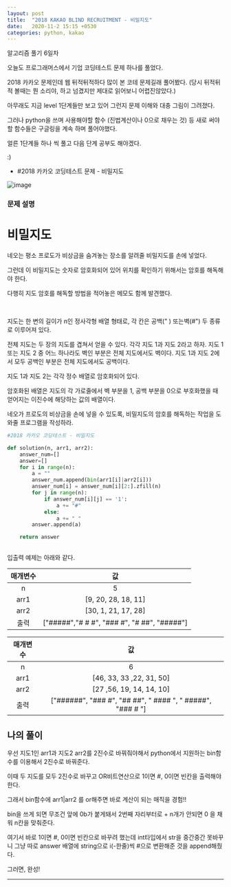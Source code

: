 ```yaml
---
layout: post
title:  "2018 KAKAO BLIND RECRUITMENT - 비밀지도"
date:   2020-11-2 15:15 +0530
categories: python, kakao
---
```


알고리즘 풀기 6일차

오늘도 프로그래머스에서 기업 코딩테스트 문제 하나를 풀었다. 

2018 카카오 문제인데 웹 뒤적뒤적하다 많이 본 코테 문제길래 풀어봤다. (당시 뒤적뒤적 볼때는 뭔 소리야, 하고 넘겼지만 제대로 읽어보니 어렵진않았다.)

아무래도 지금 level 1단계들만 보고 있어 그런지 문제 이해와 대충 그림이 그려졌다.

그러나 python을 쓰며 사용해야할 함수 (진법계산이나 0으로 채우는 것) 등 새로 써야할 함수들은 구글링을 계속 하며 풀어야했다.

얼른 1단계들 하나 씩 풀고 다음 단계 공부도 해야겠다.

:)



- #2018 카카오 코딩테스트 문제 - 비밀지도

![image](https://user-images.githubusercontent.com/50662636/97835867-75f2c180-1d1e-11eb-9ac0-9f47844c60c4.png)


### 문제 설명

# 비밀지도

네오는 평소 프로도가 비상금을 숨겨놓는 장소를 알려줄 비밀지도를 손에 넣었다. 

그런데 이 비밀지도는 숫자로 암호화되어 있어 위치를 확인하기 위해서는 암호를 해독해야 한다. 

다행히 지도 암호를 해독할 방법을 적어놓은 메모도 함께 발견했다.

<br>

지도는 한 변의 길이가 n인 정사각형 배열 형태로, 각 칸은 공백(" ) 또는벽(#") 두 종류로 이루어져 있다.

전체 지도는 두 장의 지도를 겹쳐서 얻을 수 있다. 각각 지도 1과 지도 2라고 하자. 지도 1 또는 지도 2 중 어느 하나라도 벽인 부분은 전체 지도에서도 벽이다. 지도 1과 지도 2에서 모두 공백인 부분은 전체 지도에서도 공백이다.

지도 1과 지도 2는 각각 정수 배열로 암호화되어 있다.

암호화된 배열은 지도의 각 가로줄에서 벽 부분을 1, 공백 부분을 0으로 부호화했을 때 얻어지는 이진수에 해당하는 값의 배열이다.

네오가 프로도의 비상금을 손에 넣을 수 있도록, 비밀지도의 암호를 해독하는 작업을 도와줄 프로그램을 작성하라.



```python
#2018 카카오 코딩테스트 - 비밀지도

def solution(n, arr1, arr2):
    answer_num=[]
    answer=[]
    for i in range(n):
        a = ""
        answer_num.append(bin(arr1[i]|arr2[i]))
        answer_num[i] = answer_num[i][2:].zfill(n)
        for j in range(n):
            if answer_num[i][j] == '1':
                a += "#"
            else:
                a += " "
        answer.append(a)

    return answer
    
```

입출력 예제는 아래와 같다.


|매개변수|값|
|:---:|:---:|
|n|5|
|arr1|[9, 20, 28, 18, 11]|
|arr2|[30, 1, 21, 17, 28]|
|출력|["#####","# # #", "### #", "# ##", "#####"]|


|매개변수|값|
|:---:|:---:|
|n|6|
|arr1|[46, 33, 33 ,22, 31, 50]|
|arr2|[27 ,56, 19, 14, 14, 10]|
|출력|["######", "### #", "## ##", " #### ", " #####", "### # "]|



## 나의 풀이

우선 지도1인 arr1과 지도2 arr2를 2진수로 바꿔줘야해서 python에서 지원하는 bin함수를 이용해서 2진수로 바꿔준다.

이때 두 지도를 모두 2진수로 바꾸고 OR비트연산으로 1이면 #, 0이면 빈칸을 출력해야 한다.

그래서 bin함수에 arr1|arr2 를 or해주면 바로 계산이 되는 매직을 경험!!

bin을 쓰게 되면 무조건 앞에 0b가 붙게돼서 2번째 자리부터로 + n개가 안되면 0 을 채워 n칸을 맞춰준다.


여기서 바로 1이면 #, 0이면 빈칸으로 바꾸려 했는데 int타입에서 str을 중간중간 못바꾸니 그냥 따로 answer 배열에 string으로 i(-한줄)씩 #으로 변환해준 것을 append해줬다.

그러면, 완성!


---
